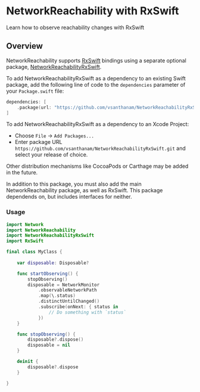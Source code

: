 # NetworkReachability with RxSwift

Learn how to observe reachability changes with RxSwift

## Overview

NetworkReachability supports [RxSwift](https://github.com/ReactiveX/RxSwift) bindings using a separate optional package, [NetworkReachabilityRxSwift](https://github.com/vsanthanam/NetworkReachabilityRxSwift).

To add NetworkReachabilityRxSwift as a dependency to an existing Swift package, add the following line of code to the `dependencies` parameter of your `Package.swift` file:

```swift
dependencies: [
    .package(url: "https://github.com/vsanthanam/NetworkReachabilityRxSwift.git", from: "1.0.0")
]
```

To add NetworkReachabilityRxSwift as a dependency to an Xcode Project: 

- Choose `File` → `Add Packages...`
- Enter package URL `https://github.com/vsanthanam/NetworkReachabilityRxSwift.git` and select your release of choice.

Other distribution mechanisms like CocoaPods or Carthage may be added in the future.

In addition to this package, you must also add the main NetworkReachability package, as well as RxSwift. This package dependends on, but includes interfaces for neither.

### Usage

```swift
import Network
import NetworkReachability
import NetworkReachabilityRxSwift
import RxSwift

final class MyClass {
    
    var disposable: Disposable?

    func startObserving() {
        stopObserving()
        disposable = NetworkMonitor
            .observableNetworkPath
            .map(\.status)
            .distinctUntilChanged()
            .subscribe(onNext: { status in
                // Do something with `status`
            })
    }

    func stopObserving() {
        disposable?.dispose()
        disposable = nil
    }

    deinit {
        disposable?.dispose
    }

}
```
